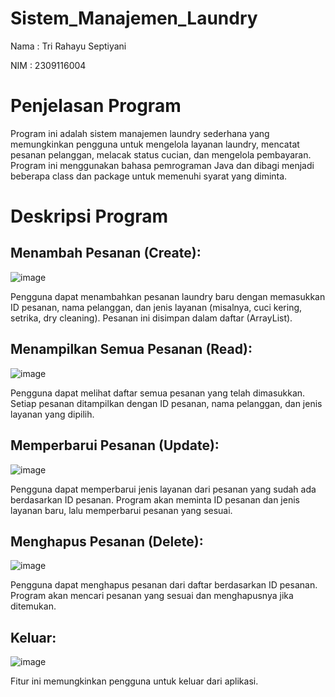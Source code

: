 # Sistem_Manajemen_Laundry

Nama : Tri Rahayu Septiyani

NIM  : 2309116004

# Penjelasan Program 

Program ini adalah sistem manajemen laundry sederhana yang memungkinkan pengguna untuk mengelola layanan laundry, mencatat pesanan pelanggan, melacak status cucian, dan mengelola pembayaran. Program ini menggunakan bahasa pemrograman Java dan dibagi menjadi beberapa class dan package untuk memenuhi syarat yang diminta.

# Deskripsi Program
## Menambah Pesanan (Create):
![image](https://github.com/user-attachments/assets/b02da459-d149-4d98-8e4d-e6089c7450aa)

Pengguna dapat menambahkan pesanan laundry baru dengan memasukkan ID pesanan, nama pelanggan, dan jenis layanan (misalnya, cuci kering, setrika, dry cleaning). Pesanan ini disimpan dalam daftar (ArrayList).

## Menampilkan Semua Pesanan (Read):
![image](https://github.com/user-attachments/assets/65acb9f4-850d-4d0d-8a59-ea9f8ade9988)

Pengguna dapat melihat daftar semua pesanan yang telah dimasukkan. Setiap pesanan ditampilkan dengan ID pesanan, nama pelanggan, dan jenis layanan yang dipilih.

## Memperbarui Pesanan (Update):
![image](https://github.com/user-attachments/assets/f2451e30-447e-41ac-8212-12a9ec61526a)

Pengguna dapat memperbarui jenis layanan dari pesanan yang sudah ada berdasarkan ID pesanan. Program akan meminta ID pesanan dan jenis layanan baru, lalu memperbarui pesanan yang sesuai.

## Menghapus Pesanan (Delete):
![image](https://github.com/user-attachments/assets/682f2a1f-bd03-4d95-a643-490c616761ef)

Pengguna dapat menghapus pesanan dari daftar berdasarkan ID pesanan. Program akan mencari pesanan yang sesuai dan menghapusnya jika ditemukan.

## Keluar:
![image](https://github.com/user-attachments/assets/529cbb9c-5ce4-4674-b988-6bfa99aa1d78)

Fitur ini memungkinkan pengguna untuk keluar dari aplikasi.

